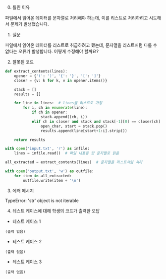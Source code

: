 0. 틀린 이유

파일에서 읽어온 데이터를 문자열로 처리해야 하는데, 이를 리스트로 처리하려고 시도해서 문제가 발생했습니다.

1. 질문

파일에서 읽어온 데이터를 리스트로 취급하려고 했는데, 문자열을 리스트처럼 다룰 수 없다는 오류가 발생합니다. 어떻게 수정해야 할까요?

2. 잘못된 코드

```python
def extract_contents(lines):
    opener = {'(': ')', '{': '}', '[': ']'}
    closer = {v: k for k, v in opener.items()}

    stack = []
    results = []

    for line in lines:  # lines를 리스트로 가정
        for i, ch in enumerate(line):
            if ch in opener:
                stack.append((ch, i))
            elif ch in closer and stack and stack[-1][0] == closer[ch]:
                open_char, start = stack.pop()
                results.append(line[start+1:i].strip())

    return results

with open('input.txt', 'r') as infile:
    lines = infile.read()  # 파일 내용을 한 문자열로 읽음

all_extracted = extract_contents(lines)  # 문자열을 리스트처럼 처리

with open('output.txt', 'w') as outfile:
    for item in all_extracted:
        outfile.write(item + '\n')
```

3. 에러 메시지

TypeError: 'str' object is not iterable

4. 테스트 케이스에 대해 학생의 코드가 출력한 오답

- 테스트 케이스 1

```
(출력 없음)
```

- 테스트 케이스 2

```
(출력 없음)
```

- 테스트 케이스 3

```
(출력 없음)
```